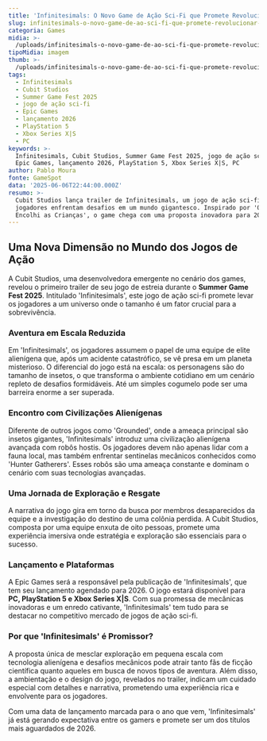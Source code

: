 ```yaml
---
title: 'Infinitesimals: O Novo Game de Ação Sci-Fi que Promete Revolucionar o Gênero'
slug: infinitesimals-o-novo-game-de-ao-sci-fi-que-promete-revolucionar-o-gnero
categoria: Games
midia: >-
  /uploads/infinitesimals-o-novo-game-de-ao-sci-fi-que-promete-revolucionar-o-gnero-thumb.jpg
tipoMidia: imagem
thumb: >-
  /uploads/infinitesimals-o-novo-game-de-ao-sci-fi-que-promete-revolucionar-o-gnero-thumb.jpg
tags:
  - Infinitesimals
  - Cubit Studios
  - Summer Game Fest 2025
  - jogo de ação sci-fi
  - Epic Games
  - lançamento 2026
  - PlayStation 5
  - Xbox Series X|S
  - PC
keywords: >-
  Infinitesimals, Cubit Studios, Summer Game Fest 2025, jogo de ação sci-fi,
  Epic Games, lançamento 2026, PlayStation 5, Xbox Series X|S, PC
author: Pablo Moura
fonte: GameSpot
data: '2025-06-06T22:44:00.000Z'
resumo: >-
  Cubit Studios lança trailer de Infinitesimals, um jogo de ação sci-fi onde
  jogadores enfrentam desafios em um mundo gigantesco. Inspirado por 'Querida,
  Encolhi as Crianças', o game chega com uma proposta inovadora para 2026.
---
```


## Uma Nova Dimensão no Mundo dos Jogos de Ação

A Cubit Studios, uma desenvolvedora emergente no cenário dos games, revelou o primeiro trailer de seu jogo de estreia durante o **Summer Game Fest 2025**. Intitulado 'Infinitesimals', este jogo de ação sci-fi promete levar os jogadores a um universo onde o tamanho é um fator crucial para a sobrevivência.

### Aventura em Escala Reduzida

Em 'Infinitesimals', os jogadores assumem o papel de uma equipe de elite alienígena que, após um acidente catastrófico, se vê presa em um planeta misterioso. O diferencial do jogo está na escala: os personagens são do tamanho de insetos, o que transforma o ambiente cotidiano em um cenário repleto de desafios formidáveis. Até um simples cogumelo pode ser uma barreira enorme a ser superada.

### Encontro com Civilizações Alienígenas

Diferente de outros jogos como 'Grounded', onde a ameaça principal são insetos gigantes, 'Infinitesimals' introduz uma civilização alienígena avançada com robôs hostis. Os jogadores devem não apenas lidar com a fauna local, mas também enfrentar sentinelas mecânicos conhecidos como 'Hunter Gatherers'. Esses robôs são uma ameaça constante e dominam o cenário com suas tecnologias avançadas.

### Uma Jornada de Exploração e Resgate

A narrativa do jogo gira em torno da busca por membros desaparecidos da equipe e a investigação do destino de uma colônia perdida. A Cubit Studios, composta por uma equipe enxuta de oito pessoas, promete uma experiência imersiva onde estratégia e exploração são essenciais para o sucesso.

### Lançamento e Plataformas

A Epic Games será a responsável pela publicação de 'Infinitesimals', que tem seu lançamento agendado para 2026. O jogo estará disponível para **PC, PlayStation 5 e Xbox Series X|S**. Com sua promessa de mecânicas inovadoras e um enredo cativante, 'Infinitesimals' tem tudo para se destacar no competitivo mercado de jogos de ação sci-fi.

### Por que 'Infinitesimals' é Promissor?

A proposta única de mesclar exploração em pequena escala com tecnologia alienígena e desafios mecânicos pode atrair tanto fãs de ficção científica quanto aqueles em busca de novos tipos de aventura. Além disso, a ambientação e o design do jogo, revelados no trailer, indicam um cuidado especial com detalhes e narrativa, prometendo uma experiência rica e envolvente para os jogadores.

Com uma data de lançamento marcada para o ano que vem, 'Infinitesimals' já está gerando expectativa entre os gamers e promete ser um dos títulos mais aguardados de 2026.
